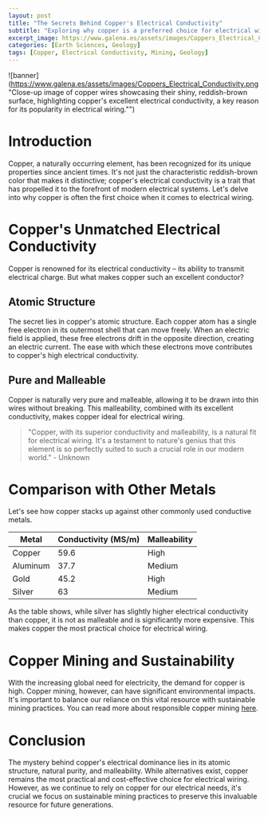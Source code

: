 ```yaml
---
layout: post
title: "The Secrets Behind Copper's Electrical Conductivity"
subtitle: "Exploring why copper is a preferred choice for electrical wiring due to its superior conductivity"
excerpt_image: https://www.galena.es/assets/images/Coppers_Electrical_Conductivity.png
categories: [Earth Sciences, Geology]
tags: [Copper, Electrical Conductivity, Mining, Geology]
---
```


![banner](https://www.galena.es/assets/images/Coppers_Electrical_Conductivity.png "Close-up image of copper wires showcasing their shiny, reddish-brown surface, highlighting copper's excellent electrical conductivity, a key reason for its popularity in electrical wiring."")

# Introduction
Copper, a naturally occurring element, has been recognized for its unique properties since ancient times. It's not just the characteristic reddish-brown color that makes it distinctive; copper's electrical conductivity is a trait that has propelled it to the forefront of modern electrical systems. Let's delve into why copper is often the first choice when it comes to electrical wiring.

# Copper's Unmatched Electrical Conductivity
Copper is renowned for its electrical conductivity – its ability to transmit electrical charge. But what makes copper such an excellent conductor?

## Atomic Structure
The secret lies in copper's atomic structure. Each copper atom has a single free electron in its outermost shell that can move freely. When an electric field is applied, these free electrons drift in the opposite direction, creating an electric current. The ease with which these electrons move contributes to copper's high electrical conductivity.

## Pure and Malleable
Copper is naturally very pure and malleable, allowing it to be drawn into thin wires without breaking. This malleability, combined with its excellent conductivity, makes copper ideal for electrical wiring.

> "Copper, with its superior conductivity and malleability, is a natural fit for electrical wiring. It's a testament to nature's genius that this element is so perfectly suited to such a crucial role in our modern world." - Unknown

# Comparison with Other Metals
Let's see how copper stacks up against other commonly used conductive metals.

| Metal | Conductivity (MS/m) | Malleability |
|-------|---------------------|--------------|
| Copper | 59.6 | High |
| Aluminum | 37.7 | Medium |
| Gold | 45.2 | High |
| Silver | 63 | Medium |

As the table shows, while silver has slightly higher electrical conductivity than copper, it is not as malleable and is significantly more expensive. This makes copper the most practical choice for electrical wiring.

# Copper Mining and Sustainability
With the increasing global need for electricity, the demand for copper is high. Copper mining, however, can have significant environmental impacts. It's important to balance our reliance on this vital resource with sustainable mining practices. You can read more about responsible copper mining [here](https://www.responsiblemining.net/).

# Conclusion
The mystery behind copper's electrical dominance lies in its atomic structure, natural purity, and malleability. While alternatives exist, copper remains the most practical and cost-effective choice for electrical wiring. However, as we continue to rely on copper for our electrical needs, it's crucial we focus on sustainable mining practices to preserve this invaluable resource for future generations.